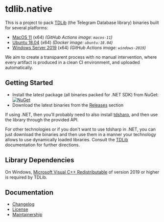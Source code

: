 tdlib.native
============

This is a project to pack [TDLib][tdlib] (the Telegram Database library) binaries built for several platforms:

- [MacOS 11][spec.macos] (x64) _(GitHub Actions image: `macos-11`)_
- [Ubuntu 18.04][spec.linux] (x64) _(Docker image: `ubuntu:18.04`)_
- [Windows Server 2019][spec.windows] (x64) _(GitHub Actions image: `windows-2019`)_

We aim to create a transparent process with no manual intervention, where every artifact is produced in a clean CI environment, and uploaded automatically.

Getting Started
---------------

- Install the latest package (all binaries packed for .NET SDK) from NuGet: [![NuGet](https://img.shields.io/nuget/v/tdlib.native.svg)][nuget]
- Download the latest binaries from the [Releases][releases] section

If using .NET, then you'll probably need to also install [tdsharp][], and then use the library through the provided API.

For other technologies or if you don't want to use tdsharp in .NET, you can just download the binaries and then use them in a manner your technology allows to use dynamically loaded libraries. Consult the [TDLib][tdlib] documentation for further directions.

Library Dependencies
--------------------

On Windows, [Microsoft Visual C++ Redistributable][cpp.redist] of version 2019 or higher is required by TDLib.

Documentation
-------------

- [Changelog][docs.changelog]
- [License][docs.license]
- [Maintainership][docs.maintainership]

[cpp.redist]: https://docs.microsoft.com/en-us/cpp/windows/latest-supported-vc-redist?view=msvc-160
[docs.changelog]: ./CHANGELOG.md
[docs.license]: ./LICENSE_1_0.txt
[docs.maintainership]: ./MAINTAINERSHIP.md
[nuget]: https://www.nuget.org/packages/tdlib.native/
[releases]: https://github.com/ForNeVeR/tdlib.native/releases
[spec.linux]: https://hub.docker.com/_/ubuntu
[spec.macos]: https://github.com/actions/runner-images/blob/main/images/macos/macos-11-Readme.md
[spec.windows]: https://github.com/actions/runner-images/blob/main/images/win/Windows2019-Readme.md
[tdlib]: https://github.com/tdlib/td
[tdsharp]: https://github.com/egramtel/tdsharp
